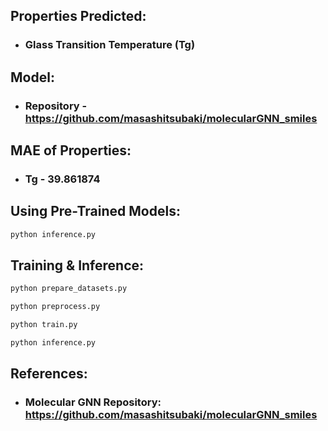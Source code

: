 ## Properties Predicted: 
- ### Glass Transition Temperature (Tg)

## Model:
- ### Repository - https://github.com/masashitsubaki/molecularGNN_smiles

## MAE of Properties:
- ### Tg - 39.861874

## Using Pre-Trained Models:
```bash
python inference.py
```

## Training & Inference:
```bash
python prepare_datasets.py

python preprocess.py

python train.py

python inference.py
```

## References: 
- ### Molecular GNN Repository: https://github.com/masashitsubaki/molecularGNN_smiles